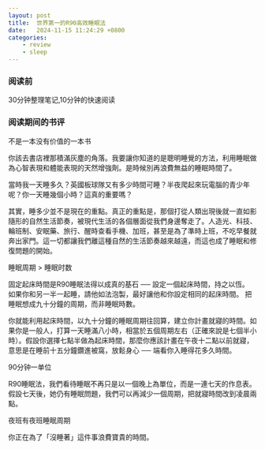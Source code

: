 ```yaml
---
layout: post
title:  世界第一的R90高效睡眠法
date:   2024-11-15 11:24:29 +0800
categories: 
    - review
    - sleep
---
```


### 阅读前

30分钟整理笔记,10分钟的快速阅读

### 阅读期间的书评

不是一本没有价值的一本书

你該去書店裡那積滿灰塵的角落。我要讓你知道的是聰明睡覺的方法，利用睡眠做為心智表現和體能表現的天然增強劑。是時候別再浪費無益的睡眠時間了。


當時我一天睡多久？英國板球隊又有多少時間可睡？半夜爬起來玩電腦的青少年呢？你一天睡幾個小時？這真的重要嗎？

其實，睡多少並不是現在的重點。真正的重點是，那個打從人類出現後就一直如影隨形的自然生活節奏，被現代生活的各個層面從我們身邊奪走了。人造光、科技、輪班制、安眠藥、旅行、醒時查看手機、加班，甚至是為了準時上班，不吃早餐就奔出家門。這一切都讓我們離這種自然的生活節奏越來越遠，而這也成了睡眠和修復問題的開始。


睡眠周期 > 睡眠时数

固定起床時間是R90睡眠法得以成真的基石 ── 設定一個起床時間，持之以恆。
如果你和另一半一起睡，請他如法泡製，最好讓他和你設定相同的起床時間。
把睡眠想成九十分鐘的周期，而非睡眠時數。

你就能利用起床時間，以九十分鐘的睡眠周期往回算，建立你計畫就寢的時間。如果你是一般人，打算一天睡滿八小時，相當於五個周期左右（正確來說是七個半小時）。假設你選擇七點半做為起床時間，那麼你應該計畫在午夜十二點以前就寢，意思是在睡前十五分鐘鑽進被窩，放鬆身心 ── 端看你入睡得花多久時間。

90分钟一单位

R90睡眠法，我們看待睡眠不再只是以一個晚上為單位，而是一連七天的作息表。假設七天後，她仍有睡眠問題，我們可以再減少一個周期，把就寢時間改到凌晨兩點。

夜班有夜班睡眠周期

你正在為了「沒睡著」這件事浪費寶貴的時間。
